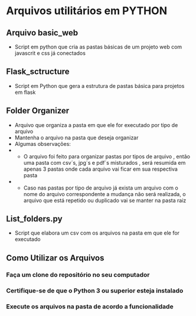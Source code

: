 # Arquivos utilitários em PYTHON

## Arquivo basic_web

* Script em python que cria as pastas básicas de um projeto web com javascrit e css já conectados

## Flask_sctructure

* Script em Python que gera a estrutura de pastas básica para projetos em flask 

## Folder Organizer

* Arquivo que organiza a pasta em que ele for executado por tipo de arquivo
* Mantenha o arquivo na pasta que deseja organizar
* Algumas observações:
*  - O arquivo foi feito para organizar pastas por tipos de arquivo , então uma pasta com csv´s, jpg´s e pdf´s misturados , será resumida em apenas 3 pastas onde cada arquivo vai ficar em sua respectiva pasta
* - Caso nas pastas por tipo de arquivo já exista um arquivo com o nome do arquivo correspondente a mudança não será realizada, o arquivo que está repetido ou duplicado vai se manter na pasta raiz

## List_folders.py

* Script que elabora um csv com os arquivos na pasta em que ele for executado


## Como Utilizar os Arquivos

### Faça um clone do repositório no seu computador
### Certifique-se de que o Python 3 ou superior esteja instalado 
### Execute os arquivos na pasta de acordo a funcionalidade

